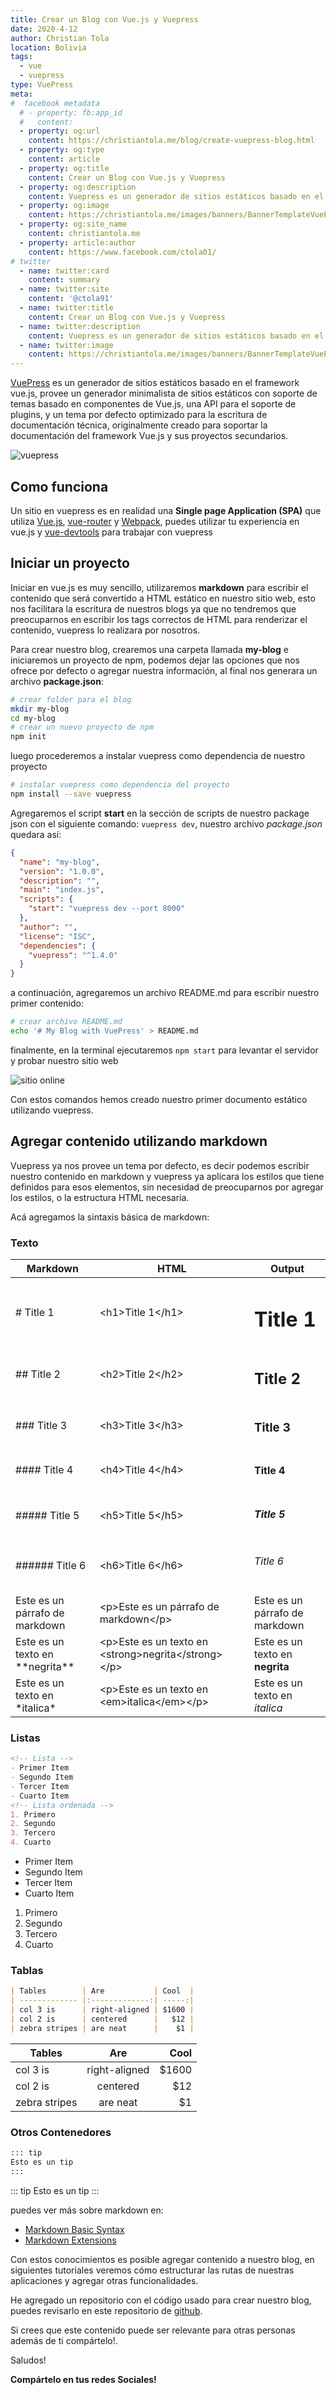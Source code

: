 ```yaml
---
title: Crear un Blog con Vue.js y Vuepress
date: 2020-4-12
author: Christian Tola
location: Bolivia
tags: 
  - vue
  - vuepress
type: VuePress
meta:
#  facebook metadata
  # - property: fb:app_id
  #   content: 
  - property: og:url
    content: https://christiantola.me/blog/create-vuepress-blog.html
  - property: og:type
    content: article
  - property: og:title
    content: Crear un Blog con Vue.js y Vuepress
  - property: og:description
    content: Vuepress es un generador de sitios estáticos basado en el framework vue.js.
  - property: og:image
    content: https://christiantola.me/images/banners/BannerTemplateVuePress.jpg
  - property: og:site_name
    content: christiantola.me
  - property: article:author
    content: https://www.facebook.com/ctola01/
# twitter
  - name: twitter:card
    content: summary
  - name: twitter:site
    content: '@ctola91'
  - name: twitter:title
    content: Crear un Blog con Vue.js y Vuepress
  - name: twitter:description
    content: Vuepress es un generador de sitios estáticos basado en el framework vue.js.
  - name: twitter:image
    content: https://christiantola.me/images/banners/BannerTemplateVuePress.jpg
---
```


<Banner url="BannerTemplateVuePress.jpg" alt="Blog con Vue.js"/>

[VuePress](https://vuepress.vuejs.org/) es un generador de sitios estáticos basado en el framework vue.js, provee un generador minimalista de sitios estáticos con soporte de temas basado en componentes de Vue.js, una API para el soporte de plugins, y un tema por defecto optimizado para la escritura de documentación técnica, originalmente creado para soportar la documentación del framework Vue.js y sus proyectos secundarios.

![vuepress](./images/create-vuepress-blog/vuepress.png)

## Como funciona

Un sitio en vuepress es en realidad una **Single page Application (SPA)** que utiliza [Vue.js](https://vuejs.org), [vue-router](https://router.vuejs.org/) y [Webpack](https://webpack.js.org/), puedes utilizar tu experiencia en vue.js y [vue-devtools](https://github.com/vuejs/vue-devtools) para trabajar con vuepress

## Iniciar un proyecto

Iniciar en vue.js es muy sencillo, utilizaremos **markdown** para escribir el contenido que será convertido a HTML estático en nuestro sitio web, esto nos facilitara la escritura de nuestros blogs ya que no tendremos que preocuparnos en escribir los tags correctos de HTML para renderizar el contenido, vuepress lo realizara por nosotros.

Para crear nuestro blog, crearemos una carpeta llamada **my-blog** e iniciaremos un proyecto de npm, podemos dejar las opciones que nos ofrece por defecto o agregar nuestra información, al final nos generara un archivo **package.json**:

```bash
# crear folder para el blog
mkdir my-blog
cd my-blog
# crear un nuevo proyecto de npm
npm init
```

luego procederemos a instalar vuepress como dependencia de nuestro proyecto

```bash
# instalar vuepress como dependencia del proyecto
npm install --save vuepress
```

Agregaremos el script **start** en la sección de scripts de nuestro package json con el siguiente comando: `vuepress dev`, nuestro archivo _package.json_ quedara así:

```json
{
  "name": "my-blog",
  "version": "1.0.0",
  "description": "",
  "main": "index.js",
  "scripts": {
    "start": "vuepress dev --port 8000"
  },
  "author": "",
  "license": "ISC",
  "dependencies": {
    "vuepress": "^1.4.0"
  }
}
```

a continuación, agregaremos un archivo README.md para escribir nuestro primer contenido:

```bash
# crear archivo README.md
echo '# My Blog with VuePress' > README.md
```

finalmente, en la terminal ejecutaremos `npm start` para levantar el servidor y probar nuestro sitio web

![sitio online](./images/create-vuepress-blog/localhost.png)

Con estos comandos hemos creado nuestro primer documento estático utilizando vuepress.

## Agregar contenido utilizando markdown

Vuepress ya nos provee un tema por defecto, es decir podemos escribir nuestro contenido en markdown y vuepress ya aplicara los estilos que tiene definidos para esos elementos, sin necesidad de preocuparnos por agregar los estilos, o la estructura HTML necesaria.

Acá agregamos la sintaxis básica de markdown:

### Texto

| Markdown                            | HTML                                                    | Output                         |
| ----------------------------------- | ------------------------------------------------------- | ------------------------------ |
| # Title 1                           | \<h1>Title 1\</h1>                                      | <h1>Title 1</h1>               |
| ## Title 2                          | \<h2>Title 2\</h2>                                      | <h2>Title 2</h2>               |
| ### Title 3                         | \<h3>Title 3\</h3>                                      | <h3>Title 3</h3>               |
| #### Title 4                        | \<h4>Title 4\</h4>                                      | <h4>Title 4</h4>               |
| ##### Title 5                       | \<h5>Title 5\</h5>                                      | <h5>Title 5</h5>               |
| ###### Title 6                      | \<h6>Title 6\</h6>                                      | <h6>Title 6</h6>               |
| Este es un párrafo de markdown      | \<p>Este es un párrafo de markdown\</p>                 | Este es un párrafo de markdown |
| Este es un texto en \*\*negrita\*\* | \<p>Este es un texto en \<strong>negrita\</strong>\</p> | Este es un texto en **negrita** |
| Este es un texto en \*italica\*     | \<p>Este es un texto en \<em>italica\</em>\</p>         | Este es un texto en _italica_  |

### Listas

```md
<!-- Lista -->
- Primer Item
- Segundo Item
- Tercer Item
- Cuarto Item
<!-- Lista ordenada -->
1. Primero
2. Segundo
3. Tercero
4. Cuarto
```
- Primer Item
- Segundo Item
- Tercer Item
- Cuarto Item

1. Primero
2. Segundo
3. Tercero
4. Cuarto

### Tablas

```md
| Tables        | Are           | Cool  |
| ------------- |:-------------:| -----:|
| col 3 is      | right-aligned | $1600 |
| col 2 is      | centered      |   $12 |
| zebra stripes | are neat      |    $1 |
```

| Tables        | Are           | Cool  |
| ------------- |:-------------:| -----:|
| col 3 is      | right-aligned | $1600 |
| col 2 is      | centered      |   $12 |
| zebra stripes | are neat      |    $1 |

### Otros Contenedores

```md
::: tip 
Esto es un tip
:::
```

::: tip
Esto es un tip
:::

puedes ver más sobre markdown en:
  - [Markdown Basic Syntax](https://www.markdownguide.org/basic-syntax/)
  - [Markdown Extensions](https://vuepress.vuejs.org/guide/markdown.html)

Con estos conocimientos es posible agregar contenido a nuestro blog, en siguientes tutoriales veremos cómo estructurar las rutas de nuestras aplicaciones y agregar otras funcionalidades.

He agregado un repositorio con el código usado para crear nuestro blog, puedes revisarlo en este repositorio de [github](https://github.com/cmtp/vuepress-blog/tree/v0.0.1).

Si crees que este contenido puede ser relevante para otras personas además de ti compártelo!.

Saludos!

**Compártelo en tus redes Sociales!**
<SocialButtons />

<Disqus />
